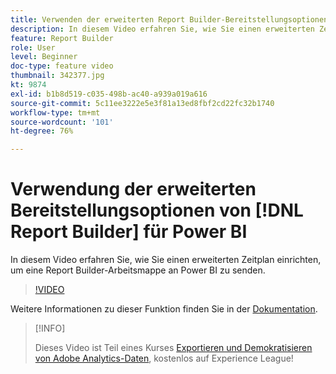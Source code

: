 ```yaml
---
title: Verwenden der erweiterten Report Builder-Bereitstellungsoptionen für Power BI
description: In diesem Video erfahren Sie, wie Sie einen erweiterten Zeitplan einrichten, um eine Report Builder-Arbeitsmappe an Power BI zu senden.
feature: Report Builder
role: User
level: Beginner
doc-type: feature video
thumbnail: 342377.jpg
kt: 9874
exl-id: b1b8d519-c035-498b-ac40-a939a019a616
source-git-commit: 5c11ee3222e5e3f81a13ed8fbf2cd22fc32b1740
workflow-type: tm+mt
source-wordcount: '101'
ht-degree: 76%

---
```


# Verwendung der erweiterten Bereitstellungsoptionen von [!DNL Report Builder] für Power BI

In diesem Video erfahren Sie, wie Sie einen erweiterten Zeitplan einrichten, um eine Report Builder-Arbeitsmappe an Power BI zu senden.

>[!VIDEO](https://video.tv.adobe.com/v/342377/?quality=12&learn=on)

Weitere Informationen zu dieser Funktion finden Sie in der [Dokumentation](https://experienceleague.adobe.com/docs/analytics/analyze/report-builder/publish-powerbi/power-bi.html?lang=de).

>[!INFO]
>
> Dieses Video ist Teil eines Kurses [Exportieren und Demokratisieren von Adobe Analytics-Daten](https://experienceleague.adobe.com/?recommended=Analytics-A-1-2022.1.democratizing), kostenlos auf Experience League!